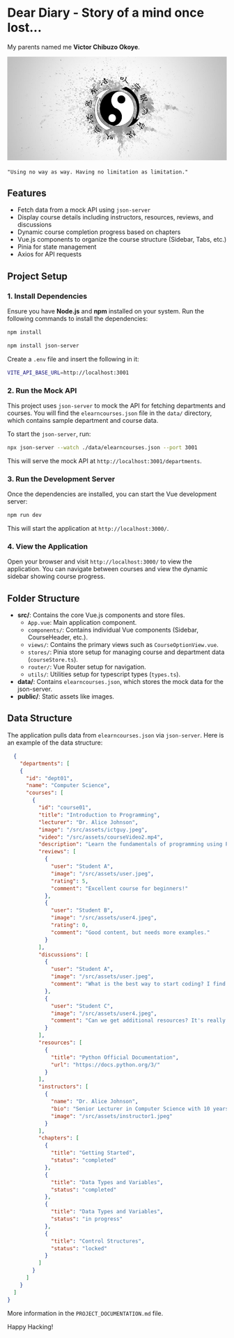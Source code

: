 
# Dear Diary - Story of a mind once lost...

My parents named me **Victor Chibuzo Okoye**. 

![Bruce Lee's logo of Jeet Kune Do - Yin/Yang](/images/jkd-yin-yang-3.jpg)

`"Using no way as way. Having no limitation as limitation."`

## Features
- Fetch data from a mock API using `json-server`
- Display course details including instructors, resources, reviews, and discussions
- Dynamic course completion progress based on chapters
- Vue.js components to organize the course structure (Sidebar, Tabs, etc.)
- Pinia for state management
- Axios for API requests

## Project Setup

### 1. Install Dependencies
Ensure you have **Node.js** and **npm** installed on your system. Run the following commands to install the dependencies:
```bash
npm install
```
```bash
npm install json-server
```

Create a `.env` file and insert the following in it:
```bash
VITE_API_BASE_URL=http://localhost:3001
```

### 2. Run the Mock API
This project uses `json-server` to mock the API for fetching departments and courses. You will find the `elearncourses.json` file in the `data/` directory, which contains sample department and course data.

To start the `json-server`, run:
```bash
npx json-server --watch ./data/elearncourses.json --port 3001
```
This will serve the mock API at `http://localhost:3001/departments`.

### 3. Run the Development Server
Once the dependencies are installed, you can start the Vue development server:
```bash
npm run dev
```
This will start the application at `http://localhost:3000/`.

### 4. View the Application
Open your browser and visit `http://localhost:3000/` to view the application. You can navigate between courses and view the dynamic sidebar showing course progress.

## Folder Structure

- **src/**: Contains the core Vue.js components and store files.
  - `App.vue`: Main application component.
  - `components/`: Contains individual Vue components (Sidebar, CourseHeader, etc.).
  - `views/`: Contains the primary views such as `CourseOptionView.vue`.
  - `stores/`: Pinia store setup for managing course and department data (`courseStore.ts`).
  - `router/`: Vue Router setup for navigation.
  - `utils/`: Utilities setup for typescript types (`types.ts`).
- **data/**: Contains `elearncourses.json`, which stores the mock data for the json-server.
- **public/**: Static assets like images.

## Data Structure

The application pulls data from `elearncourses.json` via `json-server`. Here is an example of the data structure:

```json
  {
    "departments": [
    {
      "id": "dept01",
      "name": "Computer Science",
      "courses": [
        {
          "id": "course01",
          "title": "Introduction to Programming",
          "lecturer": "Dr. Alice Johnson",
          "image": "/src/assets/ictguy.jpeg",
          "video": "/src/assets/courseVideo2.mp4",
          "description": "Learn the fundamentals of programming using Python...",
          "reviews": [
            {
              "user": "Student A",
              "image": "/src/assets/user.jpeg",
              "rating": 5,
              "comment": "Excellent course for beginners!"
            },
            {
              "user": "Student B",
              "image": "/src/assets/user4.jpeg",
              "rating": 0,
              "comment": "Good content, but needs more examples."
            }
          ],
          "discussions": [
            {
              "user": "Student A",
              "image": "/src/assets/user.jpeg",
              "comment": "What is the best way to start coding? I find that there are many different ways to start coding."
            },
            {
              "user": "Student C",
              "image": "/src/assets/user4.jpeg",
              "comment": "Can we get additional resources? It's really important for students to have a great understanding of programming."
            }
          ],
          "resources": [
            {
              "title": "Python Official Documentation",
              "url": "https://docs.python.org/3/"
            }
          ],
          "instructors": [
            {
              "name": "Dr. Alice Johnson",
              "bio": "Senior Lecturer in Computer Science with 10 years of experience.",
              "image": "/src/assets/instructor1.jpeg"
            }
          ],
          "chapters": [
            {
              "title": "Getting Started",
              "status": "completed"
            },
            {
              "title": "Data Types and Variables",
              "status": "completed"
            },
            {
              "title": "Data Types and Variables",
              "status": "in progress"
            },
            {
              "title": "Control Structures",
              "status": "locked"
            }
          ]
        }
      ]
    }
  ]
}
```

More information in the `PROJECT_DOCUMENTATION.md` file.

Happy Hacking!